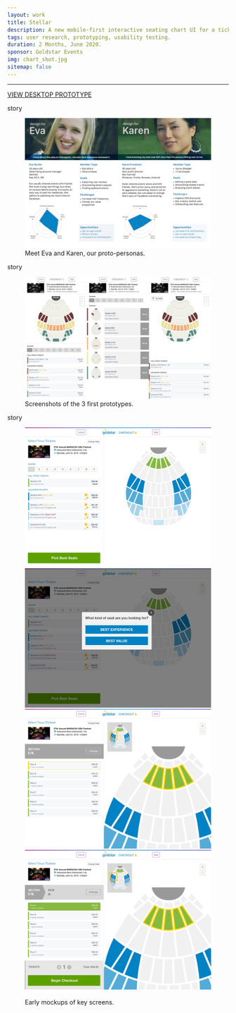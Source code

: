 ```yaml
---
layout: work
title: Stellar
description: A new mobile-first interactive seating chart UI for a ticketing company.
tags: user research, prototyping, usability testing.
duration: 2 Months, June 2020.
sponsor: Goldstar Events
img: chart_shot.jpg
sitemap: false
---
```

<script src="/flickity.js"></script>
<hr>
<a href="/work/projects/protos/st-proto/index.html#/screens" class="button">VIEW DESKTOP PROTOTYPE</a>

story

<figure><img src="/images/personas.jpg" alt="personas"><figcaption>Meet Eva and Karen, our proto-personas.</figcaption></figure>

story

<figure><img src="/images/first_protos.jpg" alt="initial prototypes"><figcaption>Screenshots of the 3 first prototypes.</figcaption></figure>

story

<figure>
  <div class="carousel" data-flickity='{ "imagesLoaded": true, "percentPosition": false }'>
    <img src="/images/seat_desktop1.jpg" alt="mockup of the desktop version">
    <img src="/images/seat_desktop2.jpg" alt="mockup of the desktop version">
    <img src="/images/seat_desktop3.jpg" alt="mockup of the desktop version">
    <img src="/images/seat_desktop4.jpg" alt="mockup of the desktop version">
  </div>
  <br>
  <figcaption>Early mockups of key screens.</figcaption>
</figure>
